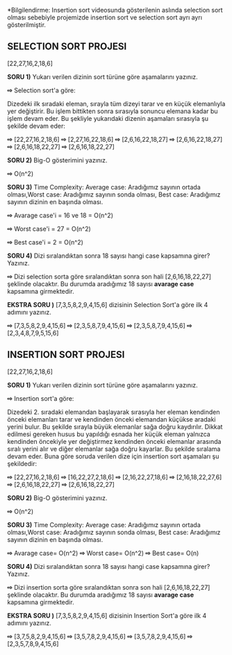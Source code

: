 *Bilgilendirme: Insertion sort videosunda gösterilenin aslında selection sort olması sebebiyle projemizde insertion sort ve selection sort ayrı ayrı gösterilmiştir.

SELECTION SORT PROJESI
----------------------
[22,27,16,2,18,6] 

**SORU 1)** Yukarı verilen dizinin sort türüne göre aşamalarını yazınız.

**⇨** Selection sort'a göre:

Dizedeki ilk sıradaki eleman, sırayla tüm dizeyi tarar ve en küçük elemanlıyla yer değiştirir. Bu işlem bittikten sonra sırasıyla sonuncu elemana kadar bu işlem devam eder. Bu şekliyle yukarıdaki dizenin aşamaları sırasıyla şu şekilde devam eder:

**⇨** [22,27,16,2,18,6]
**⇨** [2,27,16,22,18,6] 
**⇨** [2,6,16,22,18,27] 
**⇨** [2,6,16,22,18,27]
**⇨** [2,6,16,18,22,27]
**⇨** [2,6,16,18,22,27]

**SORU 2)** Big-O gösterimini yazınız.

**⇨** O(n^2)

**SORU 3)** Time Complexity: Average case: Aradığımız sayının ortada olması,Worst case: Aradığımız sayının sonda olması, Best case: Aradığımız sayının dizinin en başında olması.

**⇨** Avarage case'i =  16 ve 18 = O(n^2) 

**⇨** Worst case'i = 27 = O(n^2)

**⇨** Best case'i = 2 = O(n^2)

**SORU 4)** Dizi sıralandıktan sonra 18 sayısı hangi case kapsamına girer? Yazınız.

**⇨** Dizi selection sorta göre sıralandıktan sonra son hali [2,6,16,18,22,27] şeklinde olacaktır. 
Bu durumda aradığımız 18 sayısı **avarage case** kapsamına girmektedir.

**EKSTRA SORU )** [7,3,5,8,2,9,4,15,6] dizisinin Selection Sort'a göre ilk 4 adımını yazınız.

**⇨** [7,3,5,8,2,9,4,15,6]
**⇨** [2,3,5,8,7,9,4,15,6]
**⇨** [2,3,5,8,7,9,4,15,6]
**⇨** [2,3,4,8,7,9,5,15,6]

INSERTION SORT PROJESI
----------------------
[22,27,16,2,18,6] 

**SORU 1)** Yukarı verilen dizinin sort türüne göre aşamalarını yazınız.

**⇨** Insertion sort'a göre:

Dizedeki 2. sıradaki elemandan başlayarak sırasıyla her eleman kendinden önceki elemanları tarar ve kendinden önceki elemandan küçükse aradaki yerini bulur. Bu şekilde sırayla büyük elemanlar sağa doğru kaydırılır. Dikkat edilmesi gereken husus bu yapıldığı esnada her küçük eleman yalnızca kendinden öncekiyle yer değiştirmez kendinden önceki elemanlar arasında sıralı yerini alır ve diğer elemanlar sağa doğru kayarlar. Bu şekilde sıralama devam eder. Buna göre soruda verilen dize için insertion sort aşamaları şu şekildedir:

**⇨** [22,27,16,2,18,6]
**⇨** [16,22,27,2,18,6]
**⇨** [2,16,22,27,18,6]
**⇨** [2,16,18,22,27,6]
**⇨** [2,6,16,18,22,27]
**⇨** [2,6,16,18,22,27]


**SORU 2)** Big-O gösterimini yazınız.

**⇨** O(n^2)

**SORU 3)** Time Complexity: Average case: Aradığımız sayının ortada olması,Worst case: Aradığımız sayının sonda olması, Best case: Aradığımız sayının dizinin en başında olması.

**⇨** Avarage case= O(n^2)
**⇨** Worst case= O(n^2)
**⇨** Best case= O(n)

**SORU 4)** Dizi sıralandıktan sonra 18 sayısı hangi case kapsamına girer? Yazınız.

**⇨** Dizi insertion sorta göre sıralandıktan sonra son hali [2,6,16,18,22,27] şeklinde olacaktır. 
Bu durumda aradığımız 18 sayısı **avarage case** kapsamına girmektedir.

**EKSTRA SORU )** [7,3,5,8,2,9,4,15,6] dizisinin Insertion Sort'a göre ilk 4 adımını yazınız.

**⇨** [3,7,5,8,2,9,4,15,6]
**⇨** [3,5,7,8,2,9,4,15,6]
**⇨** [3,5,7,8,2,9,4,15,6]
**⇨** [2,3,5,7,8,9,4,15,6]
